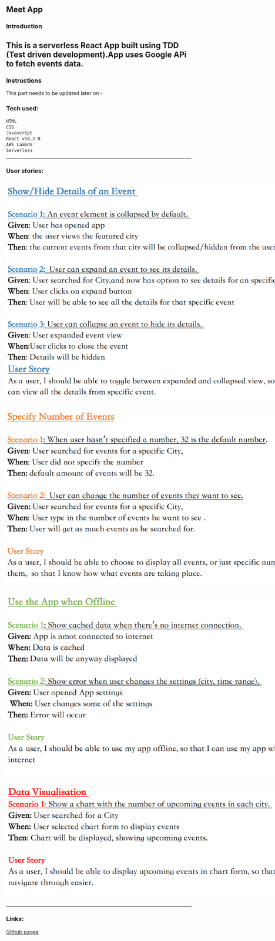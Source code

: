 ## Meet App

### Introduction

## This is a serverless React App built using TDD (Test driven development).App uses Google APi to fetch events data.

### Instructions

This part needs to be updated later on -

### Tech used:

```
HTML
CSS
Javascript
React v18.2.0
AWS Lambda
Serverless
```

---

### User stories:

 <img src="public/img_readme/nr1.png" alt="Alt text" style="display: inline-block; margin: 15px auto; max-width: 800px">
 <img src="public/img_readme/nr2.png" alt="Alt text" style="display: inline-block; margin: 15px auto; max-width: 800px">
 <img src="public/img_readme/nr3.png" alt="Alt text" style="display: inline-block; margin: 15px auto; max-width: 800px">
 <img src="public/img_readme/nr4.png" alt="Alt text" style="display: inline-block; margin: 15px auto; max-width: 800px">

---

### Links:

[Github pages](https://navi5599.github.io/meet/)
